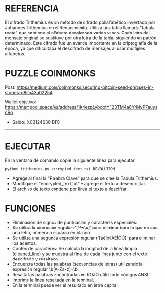 # REFERENCIA


El cifrado Trithemius es un método de cifrado polialfabético inventado
por Johannes Trithemius en el Renacimiento. Utiliza una tabla llamada "tabula recta"
que contiene el alfabeto desplazado varias veces. Cada letra del mensaje original se
sustituye por otra letra de la tabla, siguiendo un patrón determinado.
Este cifrado fue un avance importante en la criptografía de la época, ya que
dificultaba el descifrado de mensajes al usar múltiples alfabetos.

# PUZZLE COINMONKS
Post: https://medium.com/coinmonks/securing-bitcoin-seed-phrases-in-stories-d8eb43a02254

Wallet objetivo: https://mempool.space/es/address/1K4ezpLybootYF23TM4a8Y4NyP7auysnRo
* Saldo: ‎0.03124630 BTC
-----------------------------------------------

# EJECUTAR

En la ventana de comando copie la siguiente linea para ejecutar
```
python trithemius.py encrypted_text.txt REVOLUTION
```
- Agrege al final la "Palabra Clave" para que se cree la Tabula Trithemius.
- Modifique el "encrypted_text.txt" y agrege el texto a desencriptar.
- El archivo de texto contiene por linea el texto a descifrar.
  
# FUNCIONES

- Eliminación de signos de puntuación y caracteres especiales:
- Se utiliza la expresión regular r'[^\w\s]' para eliminar todo lo que no sea una letra, número o espacio en blanco.
- Se utiliza una segunda expresión regular r'[áéíóúÁÉÍÓÚ]' para eliminar los acentos.
- Conteo de caracteres: Se calcula la longitud de la línea limpia (cleaned_line) y se muestra al final de cada línea junto con el texto descifrado y resaltado.
- Encuentra todas las palabras (secuencias de letras) utilizando la expresión regular \b[A-Za-z]+\b.
- Resalta las palabras encontradas en ROJO utilizando códigos ANSI.
- Imprime la línea resaltada en la terminal.
- En la terminal puede ver el resultado en letra capital.
